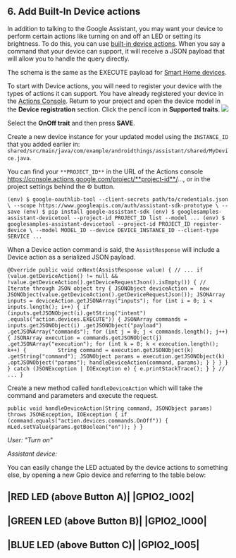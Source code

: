 ## 6. Add Built-In Device actions

In addition to talking to the Google Assistant, you may want your device to perform certain actions like turning on and off an LED or setting its brightness. To do this, you can use [built-in device actions](https://developers.google.com/assistant/sdk/device-actions-overview). When you say a command that your device can support, it will receive a JSON payload that will allow you to handle the query directly.

The schema is the same as the EXECUTE payload for [Smart Home devices](https://developers.google.com/actions/smarthome/).

To start with Device actions, you will need to register your device with the types of actions it can support. You have already registered your device in the [Actions Console](http://console.actions.google.com/). Return to your project and open the device model in the **Device registration** section. Click the pencil icon in **Supported traits**.
![](https://codelabs.developers.google.com/codelabs/androidthings-assistant/img/7a7ff9d65d9086df.png)

Select the **OnOff trait** and then press **SAVE**.

Create a new device instance for your updated model using the `INSTANCE_ID` that you added earlier in: `shared/src/main/java/com/example/androidthings/assistant/shared/MyDevice.java`.

You can find your ` **PROJECT_ID** ` in the URL of the Actions console https://console.actions.google.com/project/**project-id**/..., or in the project settings behind the ⚙ button.

`
(env) $ google-oauthlib-tool --client-secrets path/to/credentials.json \
                       --scope https://www.googleapis.com/auth/assistant-sdk-prototype \
                       --save
(env) $ pip install google-assistant-sdk
(env) $ googlesamples-assistant-devicetool --project-id PROJECT_ID list --model
...
(env) $ googlesamples-assistant-devicetool --project-id PROJECT_ID register-device \
--model MODEL_ID --device DEVICE_INSTANCE_ID --client-type SERVICE
...
`

When a Device action command is said, the `AssistResponse` will include a Device action as a serialized JSON payload.

`
@Override
public void onNext(AssistResponse value) {
    // ...
    if (value.getDeviceAction() != null &&
            !value.getDeviceAction().getDeviceRequestJson().isEmpty()) {
        // Iterate through JSON object
        try {
            JSONObject deviceAction = 
                new JSONObject(value.getDeviceAction().getDeviceRequestJson());
            JSONArray inputs = deviceAction.getJSONArray("inputs");
            for (int i = 0; i < inputs.length(); i++) {
                if (inputs.getJSONObject(i).getString("intent")
                        .equals("action.devices.EXECUTE")) {
                    JSONArray commands = inputs.getJSONObject(i)
                        .getJSONObject("payload")
                        .getJSONArray("commands");
                    for (int j = 0; j < commands.length(); j++) {
                        JSONArray execution = commands.getJSONObject(j)
                            .getJSONArray("execution");
                        for (int k = 0; k < execution.length(); k++) {         
                            String command = execution.getJSONObject(k)
                                  .getString("command");
                            JSONObject params = execution.getJSONObject(k)
                                  .optJSONObject("params");
                            handleDeviceAction(command, params);
                        }
                    }
                }
            }
        } catch (JSONException | IOException e) {
            e.printStackTrace();
        }
    }
    // ...
}
` 

Create a new method called `handleDeviceAction` which will take the command and parameters and execute the request.

`
public void handleDeviceAction(String command, JSONObject params)
       throws JSONException, IOException {
    if (command.equals("action.devices.commands.OnOff")) {
        mLed.setValue(params.getBoolean("on"));
    }
}    
`

*User: "Turn on"*

*Assistant device: <Turns on LED>*

You can easily change the LED actuated by the device actions to something else, by opening a new Gpio device and referring to the table below:

|RED LED (above Button A)| |GPIO2_IO02|
---------------------------------------
|GREEN LED (above Button B)| |GPIO2_IO00|
---------------------------------------
|BLUE LED (above Button C)| |GPIO2_IO05|
---------------------------------------